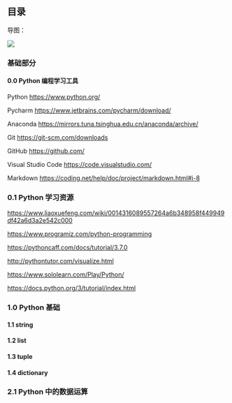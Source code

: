 ## 目录

导图：

![](https://raw.githubusercontent.com/mklsw/python-learning/master/pic/map.png)

### 基础部分

#### 0.0 Python 编程学习工具

Python  https://www.python.org/ 

Pycharm https://www.jetbrains.com/pycharm/download/

Anaconda https://mirrors.tuna.tsinghua.edu.cn/anaconda/archive/

Git https://git-scm.com/downloads

GitHub https://github.com/

Visual Studio Code https://code.visualstudio.com/

Markdown https://coding.net/help/doc/project/markdown.html#i-8

### 0.1 Python 学习资源

https://www.liaoxuefeng.com/wiki/0014316089557264a6b348958f449949df42a6d3a2e542c000

https://www.programiz.com/python-programming

https://pythoncaff.com/docs/tutorial/3.7.0

http://pythontutor.com/visualize.html 

https://www.sololearn.com/Play/Python/ 

https://docs.python.org/3/tutorial/index.html


### 1.0 Python 基础

  #### 1.1 string 
 
  #### 1.2 list
  
  #### 1.3 tuple
  
  #### 1.4 dictionary
  

### 2.1 Python 中的数据运算


